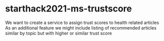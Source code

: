 # starthack2021-ms-trustscore

We want to create a service to assign trust scores to health related articles
As an additional feature we might include listing of recommended articles similar by topic but with higher or similar trust score

